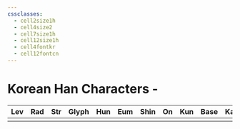 ```yaml
---
cssclasses:
  - cell2size1h
  - cell4size2
  - cell7size1h
  - cell12size1h
  - cell4fontkr
  - cell12fontcn
---
```


# Korean Han Characters - 

| Lev | Rad | Str | Glyph | Hun | Eum | Shin | On  | Kun | Base | Kana | Simp | Man | Can |
| :-: | :-: | :-: | :---: | :-: | :-: | :--: | :-: | :-: | :--: | :--: | :--: | :-: | :-: |
|     |     |     |       |     |     |      |     |     |      |      |      |     |     |
